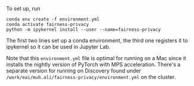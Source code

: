 To set up, run

```
conda env create -f environment.yml
conda activate fairness-privacy
python -m ipykernel install --user --name=fairness-privacy
```

The first two lines set up a conda environment, the third one registers it to ipykernel so it can be used in Jupyter Lab.

Note that this `environment.yml` file is optimal for running on a Mac since it installs the nightly version of PyTorch with MPS acceleration. There's a separate version for running on Discovery found under `/work/eai/muh.ali/fairness-privacy/environment.yml` on the cluster.